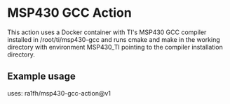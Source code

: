 # MSP430 GCC Action

This action uses a Docker container with TI's MSP430 GCC compiler
installed in /root/ti/msp430-gcc and runs cmake and make in the
working directory with environment MSP430_TI pointing to the compiler
installation directory.

## Example usage

uses: ra1fh/msp430-gcc-action@v1
